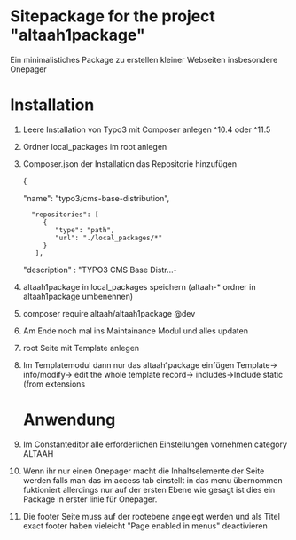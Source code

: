 Sitepackage for the project "altaah1package"
==============================================================

Ein minimalistiches Package zu erstellen kleiner Webseiten insbesondere Onepager

Installation
===================
1. Leere Installation von Typo3 mit Composer anlegen ^10.4 oder ^11.5
2. Ordner local_packages im root anlegen
3. Composer.json der Installation das Repositorie hinzufügen

   {

	"name": "typo3/cms-base-distribution",
   
         "repositories": [
            {
               "type": "path",
               "url": "./local_packages/*"
            } 
          ],

	"description" : "TYPO3 CMS Base Distr...- 
	 
4. altaah1package in local_packages speichern (altaah-* ordner in altaah1package  umbenennen)
5. composer require altaah/altaah1package @dev 
6. Am Ende noch mal ins Maintainance Modul und alles updaten
7. root Seite mit Template anlegen
8. Im Templatemodul dann nur das altaah1package einfügen
   Template-> info/modify-> edit the whole template record-> includes->Include static (from extensions

      

   Anwendung
   ============   
1. Im Constanteditor alle erforderlichen Einstellungen vornehmen category ALTAAH

2. Wenn ihr nur einen Onepager macht die Inhaltselemente der Seite werden falls man das im  access tab einstellt in das menu übernommen fuktioniert allerdings nur auf der ersten Ebene wie gesagt ist dies ein Package in erster linie für Onepager.

3. Die footer Seite muss auf der rootebene angelegt werden und als Titel exact footer haben 
      vieleicht "Page enabled in menus" deactivieren
    
